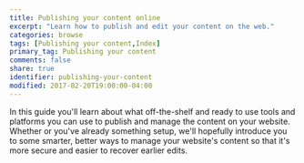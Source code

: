 ```yaml
---
title: Publishing your content online
excerpt: "Learn how to publish and edit your content on the web."
categories: browse
tags: [Publishing your content,Index]
primary_tag: Publishing your content
comments: false
share: true
identifier: publishing-your-content
modified: 2017-02-20T19:00:00-04:00
---
```


In this guide you'll learn about what off-the-shelf and ready to use tools and platforms you can use to publish and manage the content on your website. Whether or you've already something setup, we'll hopefully introduce you to some smarter, better ways to manage your website's content so that it's more secure and easier to recover earlier edits.

